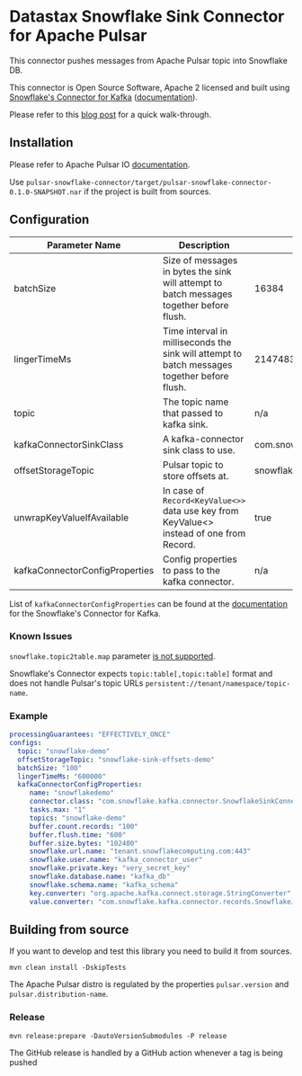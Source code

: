 # Datastax Snowflake Sink Connector for Apache Pulsar

This connector pushes messages from Apache Pulsar topic into Snowflake DB.

This connector is Open Source Software, Apache 2 licensed and built using [Snowflake's Connector for Kafka](https://github.com/snowflakedb/snowflake-kafka-connector) ([documentation](https://docs.snowflake.com/en/user-guide/kafka-connector.html)).

Please refer to this [blog post](https://medium.com/building-the-open-data-stack/datastax-presents-snowflake-sink-connector-for-apache-pulsar-53629b196064) for a quick walk-through.

## Installation

Please refer to Apache Pulsar IO [documentation](https://pulsar.apache.org/docs/en/io-use/).

Use `pulsar-snowflake-connector/target/pulsar-snowflake-connector-0.1.0-SNAPSHOT.nar` if the project is built from sources.

## Configuration

| Parameter Name  | Description | Default value |
|-----------------|-------------|---------------|
|batchSize|Size of messages in bytes the sink will attempt to batch messages together before flush.|16384|
|lingerTimeMs|Time interval in milliseconds the sink will attempt to batch messages together before flush.|2147483647|
|topic|The topic name that passed to kafka sink.|n/a|
|kafkaConnectorSinkClass|A kafka-connector sink class to use.|com.snowflake.kafka.connector.SnowflakeSinkConnector|
|offsetStorageTopic|Pulsar topic to store offsets at.|snowflake-sink-offsets|
|unwrapKeyValueIfAvailable|In case of `Record<KeyValue<>>` data use key from KeyValue<> instead of one from Record.|true|
|kafkaConnectorConfigProperties|Config properties to pass to the kafka connector.|n/a|

List of `kafkaConnectorConfigProperties` can be found at the [documentation](https://docs.snowflake.com/en/user-guide/kafka-connector-install.html#kafka-configuration-properties) for the Snowflake's Connector for Kafka.

### Known Issues

`snowflake.topic2table.map` parameter [is not supported](https://github.com/snowflakedb/snowflake-kafka-connector/issues/337).

Snowflake's Connector expects `topic:table[,topic:table]` format and does not handle Pulsar's topic URLs `persistent://tenant/namespace/topic-name`.

### Example

```yaml
processingGuarantees: "EFFECTIVELY_ONCE"
configs:
  topic: "snowflake-demo"
  offsetStorageTopic: "snowflake-sink-offsets-demo"
  batchSize: "100"
  lingerTimeMs: "600000"
  kafkaConnectorConfigProperties:
     name: "snowflakedemo"
     connector.class: "com.snowflake.kafka.connector.SnowflakeSinkConnector"
     tasks.max: "1"
     topics: "snowflake-demo"
     buffer.count.records: "100"
     buffer.flush.time: "600"
     buffer.size.bytes: "102400"
     snowflake.url.name: "tenant.snowflakecomputing.com:443"
     snowflake.user.name: "kafka_connector_user"
     snowflake.private.key: "very_secret_key"
     snowflake.database.name: "kafka_db"
     snowflake.schema.name: "kafka_schema"
     key.converter: "org.apache.kafka.connect.storage.StringConverter"
     value.converter: "com.snowflake.kafka.connector.records.SnowflakeJsonConverter"
```

## Building from source

If you want to develop and test this library you need to build it from sources.

```shell
mvn clean install -DskipTests
```

The Apache Pulsar distro is regulated by the properties `pulsar.version` and `pulsar.distribution-name`.

### Release

```shell
mvn release:prepare -DautoVersionSubmodules -P release
```

The GitHub release is handled by a GitHub action whenever a tag is being pushed
